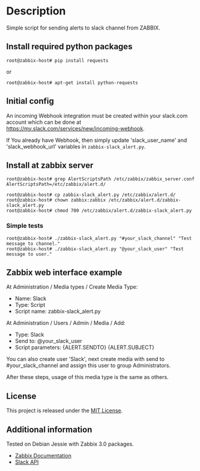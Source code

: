 # Description

Simple script for sending alerts to slack channel from ZABBIX.

## Install required python packages

```shell
root@zabbix-host# pip install requests
```

or

```shell
root@zabbix-host# apt-get install python-requests
```

## Initial config

An incoming Webhook integration must be created within your slack.com account which can be done at https://my.slack.com/services/new/incoming-webhook.

If You already have Webhook, then simply update 'slack_user_name' and 'slack_webhook_url' variables in `zabbix-slack_alert.py`.

## Install at zabbix server

```shell
root@zabbix-host# grep AlertScriptsPath /etc/zabbix/zabbix_server.conf
AlertScriptsPath=/etc/zabbix/alert.d/

root@zabbix-host# cp zabbix-slack_alert.py /etc/zabbix/alert.d/
root@zabbix-host# chown zabbix:zabbix /etc/zabbix/alert.d/zabbix-slack_alert.py
root@zabbix-host# chmod 700 /etc/zabbix/alert.d/zabbix-slack_alert.py
```

### Simple tests

```shell
root@zabbix-host# ./zabbix-slack_alert.py "#your_slack_channel" "Test message to channel."
root@zabbix-host# ./zabbix-slack_alert.py "@your_slack_user" "Test message to user."
```

## Zabbix web interface example

At Administration / Media types / Create Media Type:
- Name: Slack
- Type: Script
- Script name: zabbix-slack_alert.py

At Administration / Users / Admin / Media / Add:
- Type: Slack
- Send to: @your_slack_user
- Script parameters: {ALERT.SENDTO} {ALERT.SUBJECT}

You can also create user 'Slack', next create media with send to #your_slack_channel and assign this user to group Administrators.

After these steps, usage of this media type is the same as others.

## License

This project is released under the [MIT License](http://www.opensource.org/licenses/MIT).

## Additional information

Tested on Debian Jessie with Zabbix 3.0 packages.

- [Zabbix Documentation](https://www.zabbix.com/documentation/3.0/manual/config/notifications/media/script)
- [Slack API](https://api.slack.com/incoming-webhooks#sending_messages)

